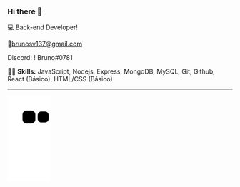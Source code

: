 ### Hi there 👋

:computer: Back-end Developer!

📧brunosv137@gmail.com

Discord: ! Bruno#0781

👨‍💻  <strong>Skills:</strong> JavaScript, Nodejs, Express, MongoDB, MySQL, Git, Github, React (Básico), HTML/CSS (Básico)  <br />

<hr>

<div> 
 
  ![Snake animation](https://raw.githubusercontent.com/rafaballerini/rafaballerini/31f9ca4e8d80a7525bca7b644fc80c8888e7abf7/github-contribution-grid-snake.svg)
 
</div>
